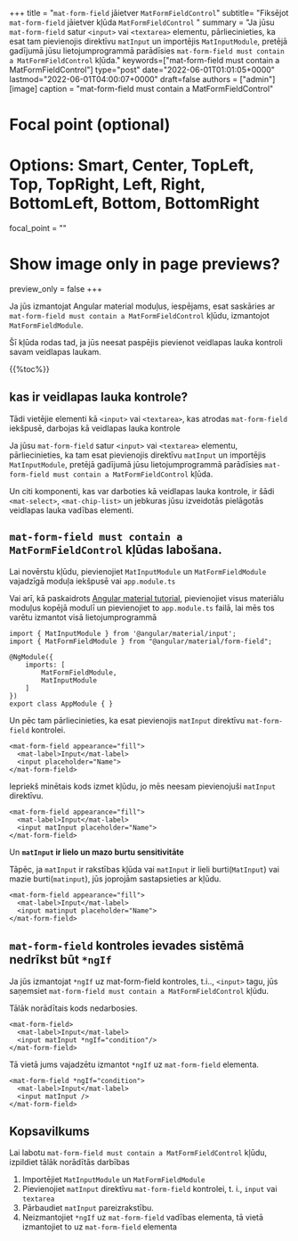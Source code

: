 +++
title   = "`mat-form-field` jāietver `MatFormFieldControl`"
subtitle= "Fiksējot `mat-form-field` jāietver kļūda `MatFormFieldControl` "
summary = "Ja jūsu `mat-form-field` satur `<input>` vai `<textarea>` elementu, pārliecinieties, ka esat tam pievienojis direktīvu `matInput` un importējis `MatInputModule`, pretējā gadījumā jūsu lietojumprogrammā parādīsies `mat-form-field must contain a MatFormFieldControl` kļūda."
keywords=["mat-form-field must contain a MatFormFieldControl"]
type="post"
date="2022-06-01T01:01:05+0000"
lastmod="2022-06-01T04:00:07+0000"
draft=false
authors = ["admin"]
[image]
  caption = "mat-form-field must contain a MatFormFieldControl"

  # Focal point (optional)
  # Options: Smart, Center, TopLeft, Top, TopRight, Left, Right, BottomLeft, Bottom, BottomRight
  focal_point = ""

  # Show image only in page previews?
  preview_only = false
+++

Ja jūs izmantojat Angular material moduļus, iespējams, esat saskāries ar `mat-form-field must contain a MatFormFieldControl` kļūdu, izmantojot `MatFormFieldModule`.

Šī kļūda rodas tad, ja jūs neesat paspējis pievienot veidlapas lauka kontroli savam veidlapas laukam.

{{%toc%}}

## kas ir veidlapas lauka kontrole? 

Tādi vietējie elementi kā `<input>` vai `<textarea>`, kas atrodas `mat-form-field` iekšpusē, darbojas kā veidlapas lauka kontrole 

Ja jūsu `mat-form-field` satur `<input>` vai `<textarea>` elementu, pārliecinieties, ka tam esat pievienojis direktīvu `matInput` un importējis `MatInputModule`, pretējā gadījumā jūsu lietojumprogrammā parādīsies `mat-form-field must contain a MatFormFieldControl` kļūda.

Un citi komponenti, kas var darboties kā veidlapas lauka kontrole, ir šādi `<mat-select>`, `<mat-chip-list>` un jebkuras jūsu izveidotās pielāgotās veidlapas lauka vadības elementi.


## `mat-form-field must contain a MatFormFieldControl` kļūdas labošana.

Lai novērstu kļūdu, pievienojiet `MatInputModule` un `MatFormFieldModule` vajadzīgā moduļa iekšpusē vai `app.module.ts` 

Vai arī, kā paskaidrots [Angular material tutorial](https://www.angularjswiki.com/material/), pievienojiet visus materiālu moduļus kopējā modulī un pievienojiet to `app.module.ts` failā, lai mēs tos varētu izmantot visā lietojumprogrammā 

```
import { MatInputModule } from '@angular/material/input';
import { MatFormFieldModule } from "@angular/material/form-field";

@NgModule({
    imports: [
        MatFormFieldModule,
        MatInputModule
    ]
})
export class AppModule { }

```

Un pēc tam pārliecinieties, ka esat pievienojis `matInput` direktīvu `mat-form-field` kontrolei.

```
<mat-form-field appearance="fill">
  <mat-label>Input</mat-label>
  <input placeholder="Name">
</mat-form-field>
```

Iepriekš minētais kods izmet kļūdu, jo mēs neesam pievienojuši `matInput` direktīvu.

```
<mat-form-field appearance="fill">
  <mat-label>Input</mat-label>
  <input matInput placeholder="Name">
</mat-form-field>
```

Un **`matInput` ir lielo un mazo burtu sensitivitāte** 

Tāpēc, ja `matInput` ir rakstības kļūda vai `matInput` ir lieli burti(`MatInput`) vai mazie burti(`matinput`), jūs joprojām sastapsieties ar kļūdu.

```
<mat-form-field appearance="fill">
  <mat-label>Input</mat-label>
  <input matinput placeholder="Name">
</mat-form-field>
```

## `mat-form-field` kontroles ievades sistēmā nedrīkst būt `*ngIf`

Ja jūs izmantojat `*ngIf` uz mat-form-field kontroles, t.i.., `<input>` tagu, jūs saņemsiet `mat-form-field must contain a MatFormFieldControl` kļūdu.

Tālāk norādītais kods nedarbosies.

```
<mat-form-field>
  <mat-label>Input</mat-label>
  <input matInput *ngIf="condition"/>
</mat-form-field>
```

Tā vietā jums vajadzētu izmantot `*ngIf` uz `mat-form-field` elementa.

```
<mat-form-field *ngIf="condition">
  <mat-label>Input</mat-label>
  <input matInput />
</mat-form-field>

```

## Kopsavilkums

Lai labotu `mat-form-field must contain a MatFormFieldControl` kļūdu, izpildiet tālāk norādītās darbības

1. Importējiet `MatInputModule` un `MatFormFieldModule` 
2. Pievienojiet `matInput` direktīvu `mat-form-field` kontrolei, t. i., `input` vai `textarea`
3. Pārbaudiet `matInput` pareizrakstību.
4. Neizmantojiet `*ngIf` uz `mat-form-field` vadības elementa, tā vietā izmantojiet to uz `mat-form-field` elementa

